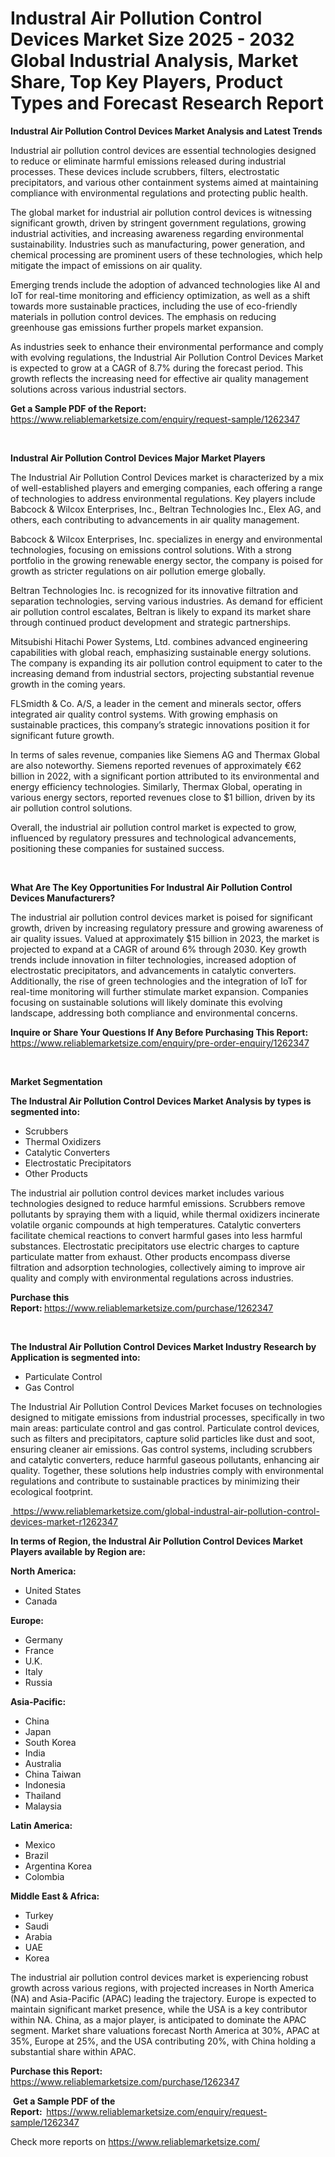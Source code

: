 <p><h1>Industral Air Pollution Control Devices Market Size 2025 - 2032 Global Industrial Analysis, Market Share, Top Key Players, Product Types and Forecast Research Report</h1></p><p><strong>Industral Air Pollution Control Devices Market Analysis and Latest Trends</strong></p>
<p><p>Industrial air pollution control devices are essential technologies designed to reduce or eliminate harmful emissions released during industrial processes. These devices include scrubbers, filters, electrostatic precipitators, and various other containment systems aimed at maintaining compliance with environmental regulations and protecting public health.</p><p>The global market for industrial air pollution control devices is witnessing significant growth, driven by stringent government regulations, growing industrial activities, and increasing awareness regarding environmental sustainability. Industries such as manufacturing, power generation, and chemical processing are prominent users of these technologies, which help mitigate the impact of emissions on air quality. </p><p>Emerging trends include the adoption of advanced technologies like AI and IoT for real-time monitoring and efficiency optimization, as well as a shift towards more sustainable practices, including the use of eco-friendly materials in pollution control devices. The emphasis on reducing greenhouse gas emissions further propels market expansion. </p><p>As industries seek to enhance their environmental performance and comply with evolving regulations, the Industrial Air Pollution Control Devices Market is expected to grow at a CAGR of 8.7% during the forecast period. This growth reflects the increasing need for effective air quality management solutions across various industrial sectors.</p></p>
<p><strong>Get a Sample PDF of the Report:&nbsp;</strong> <a href="https://www.reliablemarketsize.com/enquiry/request-sample/1262347?utm_campaign=2733&utm_medium=2&utm_source=Github&utm_content=ia&utm_term=11042025&utm_id=industral-air-pollution-control-devices">https://www.reliablemarketsize.com/enquiry/request-sample/1262347</a></p>
<p>&nbsp;</p>
<p><strong>Industral Air Pollution Control Devices Major Market Players</strong></p>
<p><p>The Industrial Air Pollution Control Devices market is characterized by a mix of well-established players and emerging companies, each offering a range of technologies to address environmental regulations. Key players include Babcock & Wilcox Enterprises, Inc., Beltran Technologies Inc., Elex AG, and others, each contributing to advancements in air quality management.</p><p>Babcock & Wilcox Enterprises, Inc. specializes in energy and environmental technologies, focusing on emissions control solutions. With a strong portfolio in the growing renewable energy sector, the company is poised for growth as stricter regulations on air pollution emerge globally. </p><p>Beltran Technologies Inc. is recognized for its innovative filtration and separation technologies, serving various industries. As demand for efficient air pollution control escalates, Beltran is likely to expand its market share through continued product development and strategic partnerships.</p><p>Mitsubishi Hitachi Power Systems, Ltd. combines advanced engineering capabilities with global reach, emphasizing sustainable energy solutions. The company is expanding its air pollution control equipment to cater to the increasing demand from industrial sectors, projecting substantial revenue growth in the coming years.</p><p>FLSmidth & Co. A/S, a leader in the cement and minerals sector, offers integrated air quality control systems. With growing emphasis on sustainable practices, this company’s strategic innovations position it for significant future growth.</p><p>In terms of sales revenue, companies like Siemens AG and Thermax Global are also noteworthy. Siemens reported revenues of approximately €62 billion in 2022, with a significant portion attributed to its environmental and energy efficiency technologies. Similarly, Thermax Global, operating in various energy sectors, reported revenues close to $1 billion, driven by its air pollution control solutions. </p><p>Overall, the industrial air pollution control market is expected to grow, influenced by regulatory pressures and technological advancements, positioning these companies for sustained success.</p></p>
<p>&nbsp;</p>
<p><strong>What Are The Key Opportunities For Industral Air Pollution Control Devices Manufacturers?</strong></p>
<p><p>The industrial air pollution control devices market is poised for significant growth, driven by increasing regulatory pressure and growing awareness of air quality issues. Valued at approximately $15 billion in 2023, the market is projected to expand at a CAGR of around 6% through 2030. Key growth trends include innovation in filter technologies, increased adoption of electrostatic precipitators, and advancements in catalytic converters. Additionally, the rise of green technologies and the integration of IoT for real-time monitoring will further stimulate market expansion. Companies focusing on sustainable solutions will likely dominate this evolving landscape, addressing both compliance and environmental concerns.</p></p>
<p><strong>Inquire or Share Your Questions If Any Before Purchasing This Report:</strong> <a href="https://www.reliablemarketsize.com/enquiry/pre-order-enquiry/1262347?utm_campaign=2733&utm_medium=2&utm_source=Github&utm_content=ia&utm_term=11042025&utm_id=industral-air-pollution-control-devices">https://www.reliablemarketsize.com/enquiry/pre-order-enquiry/1262347</a></p>
<p>&nbsp;</p>
<p><strong>Market Segmentation</strong></p>
<p><strong>The Industral Air Pollution Control Devices Market Analysis by types is segmented into:</strong></p>
<p><ul><li>Scrubbers</li><li>Thermal Oxidizers</li><li>Catalytic Converters</li><li>Electrostatic Precipitators</li><li>Other Products</li></ul></p>
<p><p>The industrial air pollution control devices market includes various technologies designed to reduce harmful emissions. Scrubbers remove pollutants by spraying them with a liquid, while thermal oxidizers incinerate volatile organic compounds at high temperatures. Catalytic converters facilitate chemical reactions to convert harmful gases into less harmful substances. Electrostatic precipitators use electric charges to capture particulate matter from exhaust. Other products encompass diverse filtration and adsorption technologies, collectively aiming to improve air quality and comply with environmental regulations across industries.</p></p>
<p><strong>Purchase this Report:&nbsp;</strong><a href="https://www.reliablemarketsize.com/purchase/1262347?utm_campaign=2733&utm_medium=2&utm_source=Github&utm_content=ia&utm_term=11042025&utm_id=industral-air-pollution-control-devices">https://www.reliablemarketsize.com/purchase/1262347</a></p>
<p>&nbsp;</p>
<p><strong>The Industral Air Pollution Control Devices Market Industry Research by Application is segmented into:</strong></p>
<p><ul><li>Particulate Control</li><li>Gas Control</li></ul></p>
<p><p>The Industrial Air Pollution Control Devices Market focuses on technologies designed to mitigate emissions from industrial processes, specifically in two main areas: particulate control and gas control. Particulate control devices, such as filters and precipitators, capture solid particles like dust and soot, ensuring cleaner air emissions. Gas control systems, including scrubbers and catalytic converters, reduce harmful gaseous pollutants, enhancing air quality. Together, these solutions help industries comply with environmental regulations and contribute to sustainable practices by minimizing their ecological footprint.</p></p>
<p><a href="https://www.reliablemarketsize.com/global-industral-air-pollution-control-devices-market-r1262347?utm_campaign=2733&utm_medium=2&utm_source=Github&utm_content=ia&utm_term=11042025&utm_id=industral-air-pollution-control-devices">&nbsp;https://www.reliablemarketsize.com/global-industral-air-pollution-control-devices-market-r1262347</a></p>
<p><strong>In terms of Region, the Industral Air Pollution Control Devices Market Players available by Region are:</strong></p>
<p>
    <p> <strong> North America: </strong>
        <ul>
            <li>United States</li>
            <li>Canada</li>
        </ul>
        </p> 
    <p> <strong> Europe: </strong>
        <ul>
            <li>Germany</li>
            <li>France</li>
            <li>U.K.</li>
            <li>Italy</li>
            <li>Russia</li>
        </ul>
        </p> 
    <p> <strong> Asia-Pacific: </strong>
        <ul>
            <li>China</li>
            <li>Japan</li>
            <li>South Korea</li>
            <li>India</li>
            <li>Australia</li>
            <li>China Taiwan</li>
            <li>Indonesia</li>
            <li>Thailand</li>
            <li>Malaysia</li>
        </ul>
        </p> 
    <p> <strong> Latin America: </strong>
        <ul>
            <li>Mexico</li>
            <li>Brazil</li>
            <li>Argentina Korea</li>
            <li>Colombia</li>
        </ul>
        </p> 
    <p> <strong> Middle East & Africa: </strong>
        <ul>
            <li>Turkey</li>
            <li>Saudi</li>
            <li>Arabia</li>
            <li>UAE</li>
            <li>Korea</li>
        </ul>
    </p>
    </p>
<p><p>The industrial air pollution control devices market is experiencing robust growth across various regions, with projected increases in North America (NA) and Asia-Pacific (APAC) leading the trajectory. Europe is expected to maintain significant market presence, while the USA is a key contributor within NA. China, as a major player, is anticipated to dominate the APAC segment. Market share valuations forecast North America at 30%, APAC at 35%, Europe at 25%, and the USA contributing 20%, with China holding a substantial share within APAC.</p></p>
<p><strong>Purchase this Report: </strong><a href="https://www.reliablemarketsize.com/purchase/1262347?utm_campaign=2733&utm_medium=2&utm_source=Github&utm_content=ia&utm_term=11042025&utm_id=industral-air-pollution-control-devices">https://www.reliablemarketsize.com/purchase/1262347</a></p>
<p>&nbsp;<strong>Get a Sample PDF of the Report:&nbsp;&nbsp;</strong><a href="https://www.reliablemarketsize.com/enquiry/request-sample/1262347?utm_campaign=2733&utm_medium=2&utm_source=Github&utm_content=ia&utm_term=11042025&utm_id=industral-air-pollution-control-devices">https://www.reliablemarketsize.com/enquiry/request-sample/1262347</a></p>
<p><strong></strong></p>
<p>Check more reports on <a href="https://www.reliablemarketsize.com/?utm_campaign=2733&utm_medium=2&utm_source=Github&utm_content=ia&utm_term=11042025&utm_id=industral-air-pollution-control-devices">https://www.reliablemarketsize.com/</a></p>